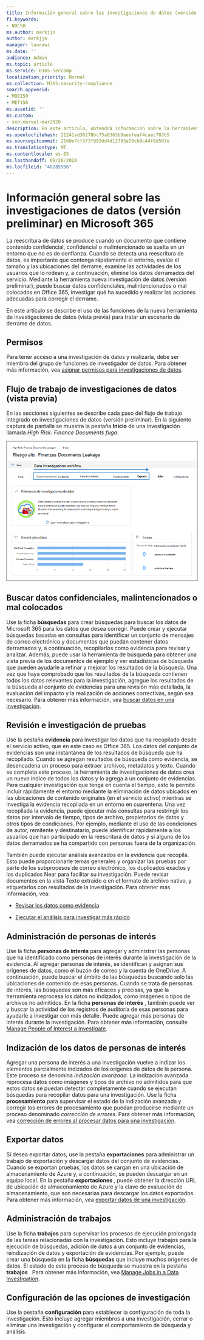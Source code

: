```yaml
---
title: Información general sobre las investigaciones de datos (versión preliminar) en Microsoft 365
f1.keywords:
- NOCSH
ms.author: markjjo
author: markjjo
manager: laurawi
ms.date: ''
audience: Admin
ms.topic: article
ms.service: O365-seccomp
localization_priority: Normal
ms.collection: M365-security-compliance
search.appverid:
- MOE150
- MET150
ms.assetid: ''
ms.custom:
- seo-marvel-mar2020
description: En este artículo, obtendrá información sobre la herramienta de investigación de datos (versión preliminar) en Microsoft 365. La herramienta de investigaciones de datos le ayuda a evaluar y corregir la derramación de datos.
ms.openlocfilehash: 21241ad36278bc75a8363b9aeefeaf4caec783b5
ms.sourcegitcommit: 2160e7cf373f992dd4d11793a59cb8c44f8d587e
ms.translationtype: MT
ms.contentlocale: es-ES
ms.lasthandoff: 09/26/2020
ms.locfileid: "48285996"
---
```

# <a name="overview-of-data-investigations-preview-in-microsoft-365"></a>Información general sobre las investigaciones de datos (versión preliminar) en Microsoft 365

La reescritura de datos se produce cuando un documento que contiene contenido confidencial, confidencial o malintencionado se suelta en un entorno que no es de confianza. Cuando se detecta una reescritura de datos, es importante que contenga rápidamente el entorno, evalúe el tamaño y las ubicaciones del derrame, examine las actividades de los usuarios que lo rodean y, a continuación, elimine los datos derramados del servicio. Mediante la herramienta nueva investigación de datos (versión preliminar), puede buscar datos confidenciales, malintencionados o mal colocados en Office 365, investigar qué ha sucedido y realizar las acciones adecuadas para corregir el derrame.  

En este artículo se describe el uso de las funciones de la nueva herramienta de investigaciones de datos (vista previa) para tratar un escenario de derrame de datos.

## <a name="permissions"></a>Permisos

Para tener acceso a una investigación de datos y realizarla, debe ser miembro del grupo de funciones de investigador de datos. Para obtener más información, vea [asignar permisos para investigaciones de datos](data-investigations-permissions.md).

## <a name="data-investigations-preview-workflow"></a>Flujo de trabajo de investigaciones de datos (vista previa) 

En las secciones siguientes se describe cada paso del flujo de trabajo integrado en investigaciones de datos (versión preliminar). En la siguiente captura de pantalla se muestra la pestaña **Inicio** de una investigación llamada *High Risk: Finance Documents fuga*. 

![Flujo de trabajo en la herramienta investigaciones de datos](../media/DataInvestigationsWorkflow.png)

## <a name="search-for-sensitive-malicious-or-misplaced-data"></a>Buscar datos confidenciales, malintencionados o mal colocados

Use la ficha **búsquedas** para crear búsquedas para buscar los datos de Microsoft 365 para los datos que desea corregir. Puede crear y ejecutar búsquedas basadas en consultas para identificar un conjunto de mensajes de correo electrónico y documentos que puedan contener datos derramados y, a continuación, recopilarlos como evidencia para revisar y analizar. Además, puede usar la herramienta de búsqueda para obtener una vista previa de los documentos de ejemplo y ver estadísticas de búsqueda que pueden ayudarle a refinar y mejorar los resultados de la búsqueda. Una vez que haya comprobado que los resultados de la búsqueda contienen todos los datos relevantes para la investigación, agregue los resultados de la búsqueda al conjunto de evidencias para una revisión más detallada, la evaluación del impacto y la realización de acciones correctivas, según sea necesario. Para obtener más información, vea [buscar datos en una investigación](search-for-data.md).

## <a name="review-and-investigate-evidence"></a>Revisión e investigación de pruebas

Use la pestaña **evidencia** para investigar los datos que ha recopilado desde el servicio activo, que en este caso es Office 365. Los datos del conjunto de evidencias son una instantánea de los resultados de búsqueda que ha recopilado. Cuando se agregan resultados de búsqueda como evidencia, se desencadena un proceso para extraer archivos, metadatos y texto. Cuando se completa este proceso, la herramienta de investigaciones de datos crea un nuevo índice de todos los datos y lo agrega a un conjunto de evidencias. Para cualquier investigación que tenga en cuenta el tiempo, esto le permite incluir rápidamente el entorno mediante la eliminación de datos ubicados en las ubicaciones de contenido originales (en el servicio activo) mientras se investiga la evidencia recopilada en un entorno en cuarentena. Una vez recopilada la evidencia, puede ejecutar más consultas para restringir los datos por intervalo de tiempo, tipos de archivo, propietarios de datos y otros tipos de condiciones. Por ejemplo, mediante el uso de las condiciones de autor, remitente y destinatario, puede identificar rápidamente a los usuarios que han participado en la reescritura de datos y si alguno de los datos derramados se ha compartido con personas fuera de la organización.

También puede ejecutar análisis avanzados en la evidencia que recopila. Esto puede proporcionarle temas generales y organizar las pruebas por parte de los subprocesos de correo electrónico, los duplicados exactos y los duplicados Near para facilitar su investigación. Puede revisar documentos en la vista Texto extraído o en el formato de archivo nativo, y etiquetarlos con resultados de la investigación. Para obtener más información, vea:

  - [Revisar los datos como evidencia](review-data-in-evidence.md)

  - [Ejecutar el análisis para investigar más rápido](run-analytics-to-investigate-faster.md)


## <a name="managing-people-of-interest"></a>Administración de personas de interés

Use la ficha **personas de interés** para agregar y administrar las personas que ha identificado como personas de interés durante la investigación de la evidencia. Al agregar personas de interés, se identifican y asignan sus orígenes de datos, como el buzón de correo y la cuenta de OneDrive. A continuación, puede buscar el ámbito de las búsquedas buscando solo las ubicaciones de contenido de esas personas. Cuando se trata de personas de interés, las búsquedas son más eficaces y precisas, ya que la herramienta reprocesa los datos no indizados, como imágenes o tipos de archivos no admitidos. En la ficha **personas de interés** , también puede ver y buscar la actividad de los registros de auditoría de esas personas para ayudarle a investigar con más detalle. Puede agregar más personas de interés durante la investigación. Para obtener más información, consulte [Manage People of Interest a Investigate](manage-people-of-interest.md).

## <a name="indexing-the-data-of-people-of-interest"></a>Indización de los datos de personas de interés

Agregar una persona de interés a una investigación vuelve a indizar los elementos parcialmente indizados de los orígenes de datos de la persona. Este proceso se denomina *indización avanzada*. La indización avanzada reprocesa datos como imágenes y tipos de archivo no admitidos para que estos datos se puedan detectar completamente cuando se ejecutan búsquedas para recopilar datos para una investigación. Use la ficha **procesamiento** para supervisar el estado de la indización avanzada y corregir los errores de procesamiento que puedan producirse mediante un proceso denominado *corrección de errores*. Para obtener más información, vea [corrección de errores al procesar datos para una investigación](error-remediation.md).

## <a name="exporting-data"></a>Exportar datos

Si desea exportar datos, use la pestaña **exportaciones** para administrar un trabajo de exportación y descargar datos del conjunto de evidencias. Cuando se exportan pruebas, los datos se cargan en una ubicación de almacenamiento de Azure y, a continuación, se pueden descargar en un equipo local. En la pestaña **exportaciones** , puede obtener la dirección URL de ubicación de almacenamiento de Azure y la clave de evaluación de almacenamiento, que son necesarias para descargar los datos exportados. Para obtener más información, vea [exportar datos de una investigación](export-data.md).

## <a name="managing-jobs"></a>Administración de trabajos

Use la ficha **trabajos** para supervisar los procesos de ejecución prolongada de las tareas relacionadas con la investigación. Esto incluye trabajos para la ejecución de búsquedas, adición de datos a un conjunto de evidencias, reindización de datos y exportación de evidencias. Por ejemplo, puede crear una búsqueda en la ficha **búsquedas** que incluye muchos orígenes de datos. El estado de este proceso de búsqueda se muestra en la pestaña **trabajos** . Para obtener más información, vea [Manage Jobs in a Data Investigation](manage-jobs.md).

## <a name="configuring-investigation-settings"></a>Configuración de las opciones de investigación

Use la pestaña **configuración** para establecer la configuración de toda la investigación. Esto incluye agregar miembros a una investigación, cerrar o eliminar una investigación y configurar el comportamiento de búsqueda y análisis.
